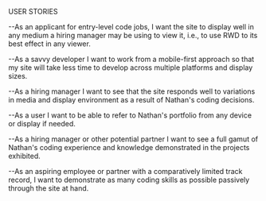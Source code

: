 USER STORIES

--As an applicant for entry-level code jobs, I want the site to display well in any medium a hiring manager may be using to view it, i.e., to use RWD to its best effect in any viewer.

--As a savvy developer I want to work from a mobile-first approach so that my site will take less time to develop across multiple platforms and display sizes.

--As a hiring manager I want to see that the site responds well to variations in media and display environment as a result of Nathan's coding decisions.

--As a user I want to be able to refer to Nathan's portfolio from any device or display if needed.

--As a hiring manager or other potential partner I want to see a full gamut of Nathan's coding experience and knowledge demonstrated in the projects exhibited.

--As an aspiring employee or partner with a comparatively limited track record, I want to demonstrate as many coding skills as possible passively through the site at hand. 
